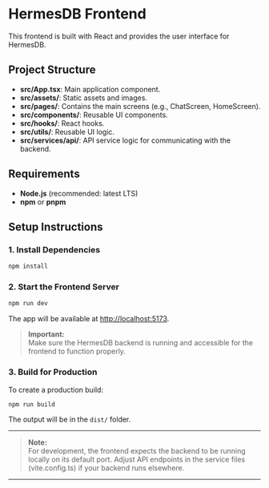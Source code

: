 # HermesDB Frontend

This frontend is built with React and provides the user interface for HermesDB.

## Project Structure

- **src/App.tsx**: Main application component.
- **src/assets/**: Static assets and images.
- **src/pages/**: Contains the main screens (e.g., ChatScreen, HomeScreen).
- **src/components/**: Reusable UI components.
- **src/hooks/**: React hooks.
- **src/utils/**: Reusable UI logic.
- **src/services/api/**: API service logic for communicating with the backend.

## Requirements

- **Node.js** (recommended: latest LTS)
- **npm** or **pnpm**

## Setup Instructions

### 1. Install Dependencies

```bash
npm install
```

### 2. Start the Frontend Server

```bash
npm run dev
```


The app will be available at [http://localhost:5173](http://localhost:5173).

> **Important:**  
> Make sure the HermesDB backend is running and accessible for the frontend to function properly.

### 3. Build for Production

To create a production build:

```bash
npm run build
```

The output will be in the `dist/` folder.

---

> **Note:**  
> For development, the frontend expects the backend to be running locally on its default port. Adjust API endpoints in the service files (vite.config.ts) if your backend runs elsewhere.

---
